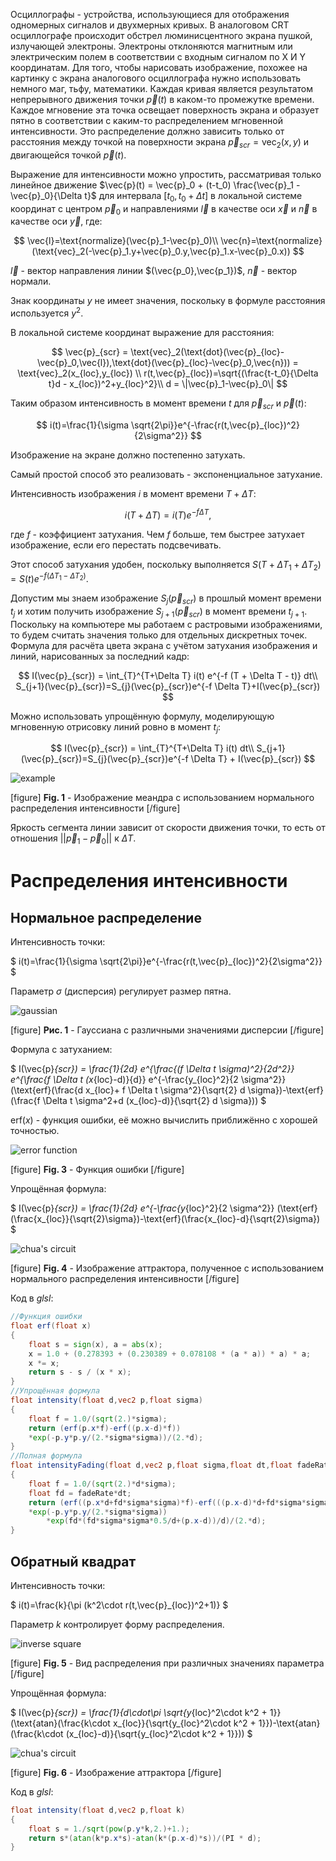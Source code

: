 Осциллографы - устройства, использующиеся для отображения одномерных сигналов и двухмерных кривых.
В аналоговом CRT осциллографе происходит обстрел люминисцентного экрана пушкой, излучающей электроны. Электроны отклоняются магнитным или электрическим полем в соответствии с входным сигналом по X И Y координатам.
Для того, чтобы нарисовать изображение, похожее на картинку с экрана аналогового осциллографа нужно использовать немного маг, тьфу,  математики.
Каждая кривая является результатом непрерывного движения точки $\vec{p}(t)$ в каком-то промежутке времени. 
Каждое мгновение эта точка освещает поверхность экрана и образует пятно в соответствии с каким-то распределением мгновенной интенсивности.
Это распределение должно зависить только от расстояния между точкой на поверхности экрана $\vec{p}_{scr}=\text{vec}_2(x,y)$ и двигающейся точкой $\vec{p}(t)$.

Выражение для интенсивности можно упростить, рассматривая только линейное движение $\vec{p}(t) = \vec{p}_0 + (t-t_0) \frac{\vec{p}_1 - \vec{p}_0}{\Delta t}$ для интервала $[t_0,t_0 + \Delta t]$ в локальной системе координат с центром $\vec{p}_0$ и направлениями $\vec{l}$ в качестве оси $\vec{x}$ и $\vec{n}$ в качестве оси $\vec{y}$, где:

$$
\vec{l}=\text{normalize}(\vec{p}_1-\vec{p}_0)\\
\vec{n}=\text{normalize}(\text{vec}_2(-\vec{p}_1.y+\vec{p}_0.y,\vec{p}_1.x-\vec{p}_0.x))
$$

$\vec{l}$ - вектор направления линии $(\vec{p_0},\vec{p_1})$, $\vec{n}$ - вектор нормали.

Знак координаты $y$ не имеет значения, поскольку в формуле расстояния используется $y^2$.

В локальной системе координат выражение для расстояния:

$$
\vec{p}_{scr} = \text{vec}_2(\text{dot}(\vec{p}_{loc}-\vec{p}_0,\vec{l}),\text{dot}(\vec{p}_{loc}-\vec{p}_0,\vec{n})) = \text{vec}_2(x_{loc},y_{loc}) \\
r(t,\vec{p}_{loc})=\sqrt{(\frac{t-t_0}{\Delta t}d - x_{loc})^2+y_{loc}^2}\\
d = \|\vec{p}_1-\vec{p}_0\|
$$

Таким образом интенсивность в момент времени $t$ для $\vec{p}_{scr}$ и $\vec{p}(t)$:

$$
i(t)=\frac{1}{\sigma \sqrt{2\pi}}e^{-\frac{r(t,\vec{p}_{loc})^2}{2\sigma^2}}
$$ 

Изображение на экране должно постепенно затухать.

Самый простой способ это реализовать - экспоненциальное затухание.

Интенсивность изображения $i$ в момент времени $T + \Delta T$:

$$
i(T+\Delta T) = i(T)e^{-f\Delta T},
$$

  где $f$ - коэффициент затухания. Чем $f$ больше, тем быстрее затухает изображение, если его перестать подсвечивать.

Этот способ затухания удобен, поскольку выполняется $S(T+\Delta T_1 + \Delta T_2) = S(t)e^{-f(\Delta T_1 - \Delta T_2)}$.

Допустим мы знаем изображение $S_j(\vec{p}_{scr})$ в прошлый момент времени $t_j$ и хотим получить изображение  $S_{j+1}(\vec{p}_{scr})$ в момент времени $t_{j+1}$. Поскольку на компьютере мы работаем с растровыми изображениями, то будем считать значения только для отдельных дискретных точек.
Формула для расчёта цвета экрана с учётом затухания изображения и линий, нарисованных за последний кадр:

$$
I(\vec{p}_{scr}) = \int_{T}^{T+\Delta T} i(t) e^{-f (T + \Delta T - t)} dt\\
S_{j+1}(\vec{p}_{scr})=S_{j}(\vec{p}_{scr})e^{-f \Delta T}+I(\vec{p}_{scr})
$$

Можно использовать упрощённую формулу, моделирующую мгновенную отрисовку линий ровно в момент $t_j$:

$$
I(\vec{p}_{scr}) = \int_{T}^{T+\Delta T} i(t) dt\\
S_{j+1}(\vec{p}_{scr})=S_{j}(\vec{p}_{scr})e^{-f \Delta T} + I(\vec{p}_{scr})
$$

![example](https://drive.google.com/uc?id=106uizvMSI3K5duplAgYUSyJwmAeVXSBi "example")

[figure]
**Fig. 1** - Изображение меандра с использованием нормального распределения интенсивности
[/figure]

Яркость сегмента линии зависит от скорости движения точки, то есть от отношения $||\vec{p}_1 - \vec{p}_0||$ к $\Delta T$.

# Распределения интенсивности

## Нормальное распределение

Интенсивность точки:

$
i(t)=\frac{1}{\sigma \sqrt{2\pi}}e^{-\frac{r(t,\vec{p}_{loc})^2}{2\sigma^2}}
$

Параметр $\sigma$ (дисперсия) регулирует размер пятна.

![gaussian](https://drive.google.com/uc?id=1WlhUhLsVh0TmKWuZEL6V8XtXvFXu8QHB "gaussian")

[figure]
**Рис. 1** - Гауссиана с различными значениями дисперсии
[/figure]

Формула с затуханием:

$
I(\vec{p}_{scr}) = \frac{1}{2d} e^{\frac{(f \Delta t \sigma)^2}{2d^2}} e^{\frac{f \Delta t (x_{loc}-d)}{d}} e^{-\frac{y_{loc}^2}{2 \sigma^2}} (\text{erf}(\frac{d x_{loc}+ f \Delta t \sigma^2}{\sqrt{2} d \sigma})-\text{erf}(\frac{f \Delta t \sigma^2+d (x_{loc}-d)}{\sqrt{2} d \sigma}))
$

$\text{erf}(x)$ - функция ошибки, её можно вычислить приближённо с хорошей точностью.

![error function](https://drive.google.com/uc?id=1oTHhVXYVBDweXrQM0zz9cfy8cXQYagqt "error function")

[figure]
**Fig. 3** - Функция ошибки
[/figure]

Упрощённая формула:

$
I(\vec{p}_{scr}) = \frac{1}{2d} e^{-\frac{y_{loc}^2}{2 \sigma^2}} (\text{erf}(\frac{x_{loc}}{\sqrt{2}\sigma})-\text{erf}(\frac{x_{loc}-d}{\sqrt{2}\sigma})
$

![chua's circuit](https://drive.google.com/uc?id=1kWLQ5kbfnAwU8UMJVAdSrOJgwr-J7Xse "chua's circuit")

[figure]
**Fig. 4** - Изображение аттрактора, полученное с использованием нормального распределения интенсивности
[/figure]

Код в *glsl*:

```glsl
//Функция ошибки
float erf(float x)
{
    float s = sign(x), a = abs(x);
    x = 1.0 + (0.278393 + (0.230389 + 0.078108 * (a * a)) * a) * a;
    x *= x;
    return s - s / (x * x);
}
//Упрощённая формула
float intensity(float d,vec2 p,float sigma)
{
    float f = 1.0/(sqrt(2.)*sigma);
    return (erf(p.x*f)-erf((p.x-d)*f))
    *exp(-p.y*p.y/(2.*sigma*sigma))/(2.*d);
}
//Полная формула
float intensityFading(float d,vec2 p,float sigma,float dt,float fadeRate)
{
    float f = 1.0/(sqrt(2.)*d*sigma);
    float fd = fadeRate*dt;
    return (erf((p.x*d+fd*sigma*sigma)*f)-erf(((p.x-d)*d+fd*sigma*sigma)*f))
	*exp(-p.y*p.y/(2.*sigma*sigma))
        *exp(fd*(fd*sigma*sigma*0.5/d+(p.x-d))/d)/(2.*d);
}
```

## Обратный квадрат

Интенсивность точки:

$
i(t)=\frac{k}{\pi (k^2\cdot r(t,\vec{p}_{loc})^2+1)}
$

Параметр $k$ контролирует форму распределения.

![inverse square](https://drive.google.com/uc?id=1FLMOEhV3otUAeyYj6FUprhZhD0GzAob_ "inverse square")

[figure]
**Fig. 5** - Вид распределения при различных значениях параметра
[/figure]

Упрощённая формула:

$
I(\vec{p}_{scr}) = \frac{1}{d\cdot\pi \sqrt{y_{loc}^2\cdot k^2 + 1}}(\text{atan}(\frac{k\cdot x_{loc}}{\sqrt{y_{loc}^2\cdot k^2 + 1}})-\text{atan}(\frac{k\cdot (x_{loc}-d)}{\sqrt{y_{loc}^2\cdot k^2 + 1}}))
$

![chua's circuit](https://drive.google.com/uc?id=1FmPlAdFkaPXtuBebJpo2KykUb1HgQD9k "chua's circuit")

[figure]
**Fig. 6** - Изображение аттрактора
[/figure]

Код в *glsl*:

```glsl
float intensity(float d,vec2 p,float k)
{
    float s = 1./sqrt(pow(p.y*k,2.)+1.);
    return s*(atan(k*p.x*s)-atan(k*(p.x-d)*s))/(PI * d);
}
```